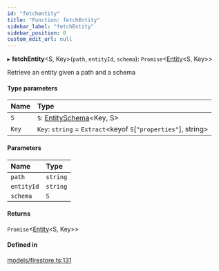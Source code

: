 ```yaml
---
id: "fetchentity"
title: "Function: fetchEntity"
sidebar_label: "fetchEntity"
sidebar_position: 0
custom_edit_url: null
---
```


▸ **fetchEntity**<S, Key\>(`path`, `entityId`, `schema`): `Promise`<[Entity](../interfaces/entity.md)<S, Key\>\>

Retrieve an entity given a path and a schema

#### Type parameters

| Name | Type |
| :------ | :------ |
| `S` | `S`: [EntitySchema](../interfaces/entityschema.md)<Key, S\> |
| `Key` | `Key`: `string` = `Extract`<keyof `S`[``"properties"``], string\> |

#### Parameters

| Name | Type |
| :------ | :------ |
| `path` | `string` |
| `entityId` | `string` |
| `schema` | `S` |

#### Returns

`Promise`<[Entity](../interfaces/entity.md)<S, Key\>\>

#### Defined in

[models/firestore.ts:131](https://github.com/Camberi/firecms/blob/b1328ad/src/models/firestore.ts#L131)
